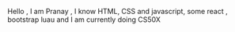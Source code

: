 Hello , I am Pranay , I know HTML, CSS and javascript, some react , bootstrap luau and I am currently doing CS50X
